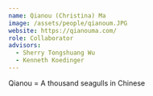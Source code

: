 ```yaml
---
name: Qianou (Christina) Ma
image: /assets/people/qianoum.JPG
website: https://qianouma.com/
role: Collaborator
advisors:
  - Sherry Tongshuang Wu
  - Kenneth Koedinger
---
```


Qianou = A thousand seagulls in Chinese
